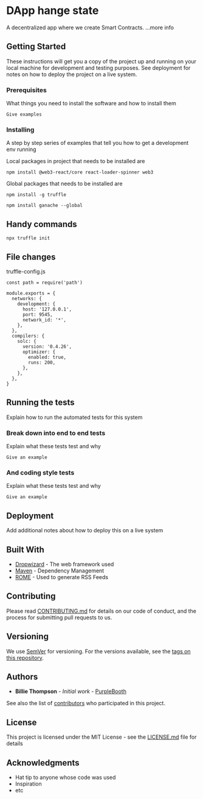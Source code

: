 # DApp hange state

A decentralized app where we create Smart Contracts.
...more info

## Getting Started

These instructions will get you a copy of the project up and running on your local machine for development and testing purposes. See deployment for notes on how to deploy the project on a live system.

### Prerequisites

What things you need to install the software and how to install them

```
Give examples
```

### Installing

A step by step series of examples that tell you how to get a development env running

Local packages in project that needs to be installed are

```
npm install @web3-react/core react-loader-spinner web3
```

Global packages that needs to be installed are

```
npm install -g truffle
```

```
npm install ganache --global
```

## Handy commands

```
npx truffle init
```

## File changes

truffle-config.js

```
const path = require('path')

module.exports = {
  networks: {
    development: {
      host: '127.0.0.1',
      port: 9545,
      network_id: '*',
    },
  },
  compilers: {
    solc: {
      version: '0.4.26',
      optimizer: {
        enabled: true,
        runs: 200,
      },
    },
  },
}
```

## Running the tests

Explain how to run the automated tests for this system

### Break down into end to end tests

Explain what these tests test and why

```
Give an example
```

### And coding style tests

Explain what these tests test and why

```
Give an example
```

## Deployment

Add additional notes about how to deploy this on a live system

## Built With

- [Dropwizard](http://www.dropwizard.io/1.0.2/docs/) - The web framework used
- [Maven](https://maven.apache.org/) - Dependency Management
- [ROME](https://rometools.github.io/rome/) - Used to generate RSS Feeds

## Contributing

Please read [CONTRIBUTING.md](https://gist.github.com/PurpleBooth/b24679402957c63ec426) for details on our code of conduct, and the process for submitting pull requests to us.

## Versioning

We use [SemVer](http://semver.org/) for versioning. For the versions available, see the [tags on this repository](https://github.com/your/project/tags).

## Authors

- **Billie Thompson** - _Initial work_ - [PurpleBooth](https://github.com/PurpleBooth)

See also the list of [contributors](https://github.com/your/project/contributors) who participated in this project.

## License

This project is licensed under the MIT License - see the [LICENSE.md](LICENSE.md) file for details

## Acknowledgments

- Hat tip to anyone whose code was used
- Inspiration
- etc

